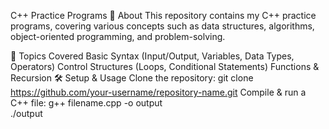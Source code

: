 C++ Practice Programs
📌 About
This repository contains my C++ practice programs, covering various concepts such as data structures, algorithms, object-oriented programming, and problem-solving.

🚀 Topics Covered
Basic Syntax (Input/Output, Variables, Data Types, Operators)
Control Structures (Loops, Conditional Statements)
Functions & Recursion
🛠 Setup & Usage
Clone the repository:
git clone https://github.com/your-username/repository-name.git
Compile & run a C++ file:
g++ filename.cpp -o output  
./output  
